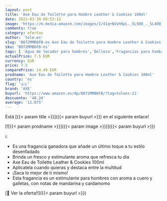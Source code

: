 ```yaml
---
layout: post
title: 'Axe Eau de Toilette para Hombre Leather & Cookies 100ml'
date: 2022-03-30 09:53:12
image: 'https://m.media-amazon.com/images/I/41q+NVohKpL._SL500_._SL400_.jpg'
comments: true
category: ofertas
author: 'tole.es'
slug: 'B072MMB6FB-es Axe Eau de Toilette para Hombre Leather & Cookies 100ml'
sku: 'B072MMB6FB-es'
tags: [ 'Agua de tocador para hombres','Belleza','Fragancias para hombres','Perfumes y fragancias','axe','de','eau','toilette', ]
actualPrice: 7.5 EUR
currency: EUR
price: 7.5
comparePrice: 14.49 EUR
prodname: 'Axe Eau de Toilette para Hombre Leather & Cookies 100ml'
country: 'es'
flag: '🇪🇸'
brand: 'AXE'
buyurl: 'https://www.amazon.es/dp/B072MMB6FB/?tag=tolees-21'
descuento: '48.24'
average: '11.075'
---
```


Está [{{< param title >}}]({{< param buyurl >}}) en el siguiente enlace!

[![{{< param prodname >}}]({{< param image >}})]({{< param buyurl >}})

ℹ️:

- Es una fragancia ganadora que añade un último toque a tu estilo desenfadado
- Brinda un fresco y estimulante aroma que refresca tu día
- Axe Eau de Toilette Leather & Cookies 100ml
- Aplícatela cuando quieras y destaca entre la multitud
- ¡Saca lo mejor de ti mismo!
- Esta fragancia es un estimulante para hombres con aroma a cuero y galletas, con notas de mandarina y cardamomo

[🛒 Ver la oferta!!]({{< param buyurl >}})
